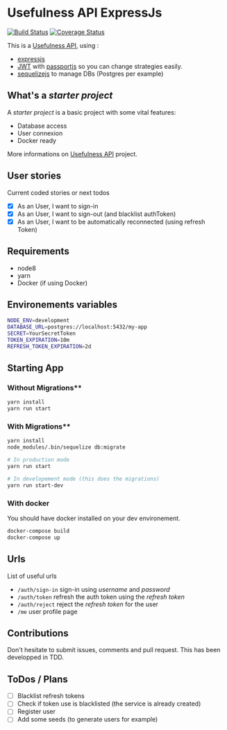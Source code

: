 # Usefulness API ExpressJs

[![Build Status](https://travis-ci.org/remithomas/usefulness-api-expressjs.svg?branch=master)](https://travis-ci.org/remithomas/usefulness-api-expressjs)
[![Coverage Status](https://coveralls.io/repos/github/remithomas/usefulness-api-expressjs/badge.svg?branch=master)](https://coveralls.io/github/remithomas/usefulness-api-expressjs)

This is a [Usefulness API](https://github.com/remithomas/usefulness-apis), using :

- [expressjs](http://expressjs.com)
- [JWT](https://jwt.io) with [passportjs](http://www.passportjs.org) so you can change strategies easily.
- [sequelizejs](http://docs.sequelizejs.com) to manage DBs (Postgres per example)

## What's a _starter project_

A _starter project_ is a basic project with some vital features:

- Database access
- User connexion
- Docker ready

More informations on [Usefulness API](https://github.com/remithomas/usefulness-apis) project.

## User stories

Current coded stories or next todos

- [X] As an User, I want to sign-in
- [X] As an User, I want to sign-out (and blacklist authToken)
- [X] As an User, I want to be automatically reconnected (using refresh Token)

## Requirements

- node8
- yarn
- Docker (if using Docker)

## Environements variables

```bash
NODE_ENV=development
DATABASE_URL=postgres://localhost:5432/my-app
SECRET=YourSecretToken
TOKEN_EXPIRATION=10m
REFRESH_TOKEN_EXPIRATION=2d
```

## Starting App

### Without Migrations**

```bash
yarn install
yarn run start
```

### With Migrations**

```bash
yarn install
node_modules/.bin/sequelize db:migrate

# In production mode
yarn run start

# In developement mode (this does the migrations)
yarn run start-dev
```

### With docker

You should have docker installed on your dev environement.

```bash
docker-compose build
docker-compose up
```

## Urls

List of useful urls

- `/auth/sign-in` sign-in using _username_ and _password_
- `/auth/token` refresh the auth token using the _refresh token_
- `/auth/reject` reject the _refresh token_ for the user
- `/me` user profile page

## Contributions

Don't hesitate to submit issues, comments and pull request.
This has been developped in TDD.

## ToDos / Plans

- [ ] Blacklist refresh tokens
- [ ] Check if token use is blacklisted (the service is already created)
- [ ] Register user
- [ ] Add some seeds (to generate users for example)